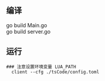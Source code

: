 ## 编译

go build Main.go  
go build server.go  

## 运行
```
### 注意设置环境变量 LUA_PATH
  client --cfg ./tsCode/config.toml  
```
